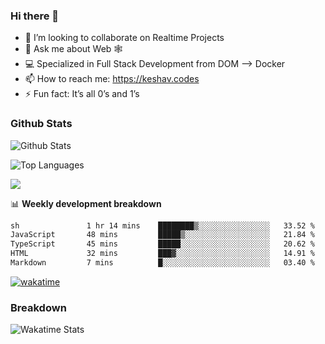 ### Hi there 👋

- 👯 I’m looking to collaborate on Realtime Projects
- 💬 Ask me about Web 🕸
- 💻 Specialized in Full Stack Development from DOM --> Docker
- 📫 How to reach me: https://keshav.codes
- ⚡ Fun fact: It’s all 0’s and 1’s

### Github Stats
![Github Stats](https://github-readme-stats.vercel.app/api?username=keshavlingala&count_private=true&show_icons=true&theme=radical)

![Top Languages](https://github-readme-stats.vercel.app/api/top-langs/?username=keshavlingala&show_icons=true&theme=radical)

![](https://komarev.com/ghpvc/?username=keshavlingala)

📊 **Weekly development breakdown**

<!--START_SECTION:waka-->

```txt
sh               1 hr 14 mins    ████████▒░░░░░░░░░░░░░░░░   33.52 %
JavaScript       48 mins         █████▒░░░░░░░░░░░░░░░░░░░   21.84 %
TypeScript       45 mins         █████░░░░░░░░░░░░░░░░░░░░   20.62 %
HTML             32 mins         ███▓░░░░░░░░░░░░░░░░░░░░░   14.91 %
Markdown         7 mins          █░░░░░░░░░░░░░░░░░░░░░░░░   03.40 %
```

<!--END_SECTION:waka-->


[![wakatime](https://wakatime.com/badge/user/62bfdbc7-082c-40a7-b4bd-f9280d51aeed.svg)](https://wakatime.com/@62bfdbc7-082c-40a7-b4bd-f9280d51aeed)


### Breakdown

![Wakatime Stats](https://github-readme-stats.vercel.app/api/wakatime?username=keshavlingala)
